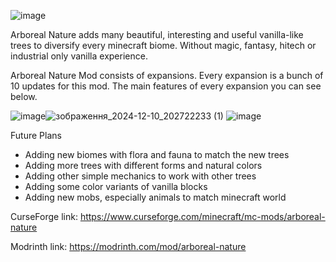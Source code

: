 ![image](https://github.com/user-attachments/assets/09a671d6-9fbb-4501-bab9-a0372a53a550)

Arboreal Nature adds many beautiful, interesting and useful vanilla-like trees to diversify every minecraft biome. Without magic, fantasy, hitech or industrial only vanilla experience.

Arboreal Nature Mod consists of expansions. Every expansion is a bunch of 10 updates for this mod. The main features of every expansion you can see below.

![image](https://github.com/user-attachments/assets/a71aa276-e656-4b9c-be13-fa3cad650b5f)![зображення_2024-12-10_202722233 (1)](https://github.com/user-attachments/assets/9b2ece10-2a4f-4472-9f9d-738d80682616) ![image](https://github.com/user-attachments/assets/8a3cc8ae-c2df-4762-9365-c5f112c66b39)

Future Plans
- Adding new biomes with flora and fauna to match the new trees
- Adding more trees with different forms and natural colors
- Adding other simple mechanics to work with other trees
- Adding some color variants of vanilla blocks
- Adding new mobs, especially animals to match minecraft world

CurseForge link: https://www.curseforge.com/minecraft/mc-mods/arboreal-nature

Modrinth link: https://modrinth.com/mod/arboreal-nature
